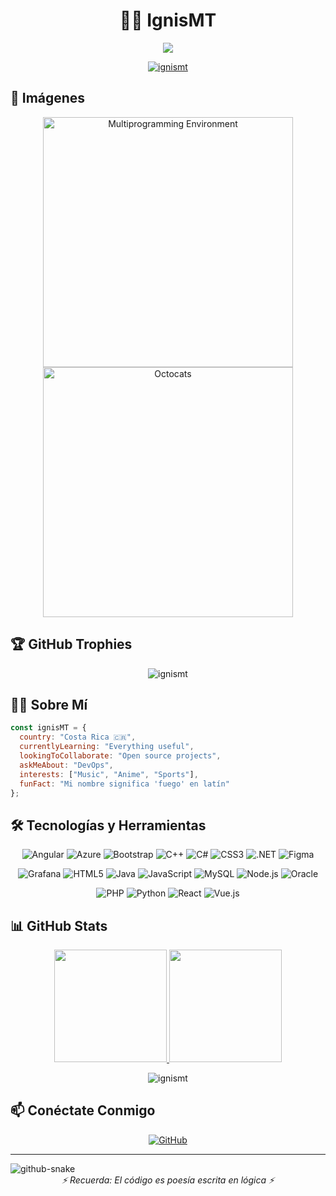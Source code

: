# <div align="center">👨‍💻 IgnisMT</div>

<div align="center">
  <img src="https://readme-typing-svg.herokuapp.com/?lines=Desarrollador+Apasionado;DevOps+Enthusiast;De+Costa+Rica+🇨🇷&font=Fira%20Code&center=true&width=380&height=50">
</div>

<p align="center">
  <a href="https://komarev.com/ghpvc/?username=ignismt">
    <img src="https://komarev.com/ghpvc/?username=ignismt&label=Visitas+al+perfil&color=0e75b6&style=flat" alt="ignismt" />
  </a>
</p>

## 📸 Imágenes

<div align="center">
  <img src="https://github.com/user-attachments/assets/58db2517-11ac-4762-8009-ff3e946e374d" alt="Multiprogramming Environment" width="400"/>
  <img src="https://github.com/user-attachments/assets/f758cc13-9272-4379-a0f1-1a1af0a8166f" alt="Octocats" width="400"/>
</div>

## 🏆 GitHub Trophies

<div align="center">
  <img src="https://github-profile-trophy.vercel.app/?username=ignismt&theme=algolia&column=4&margin-w=15&margin-h=15" alt="ignismt"/>
</div>

## 👨‍💻 Sobre Mí

```javascript
const ignisMT = {
  country: "Costa Rica 🇨🇷",
  currentlyLearning: "Everything useful",
  lookingToCollaborate: "Open source projects",
  askMeAbout: "DevOps",
  interests: ["Music", "Anime", "Sports"],
  funFact: "Mi nombre significa 'fuego' en latín"
};
```

## 🛠 Tecnologías y Herramientas

<div align="center">
  
  ![Angular](https://img.shields.io/badge/-Angular-DD0031?style=flat-square&logo=angular&logoColor=white)
  ![Azure](https://img.shields.io/badge/-Azure-0089D6?style=flat-square&logo=microsoft-azure&logoColor=white)
  ![Bootstrap](https://img.shields.io/badge/-Bootstrap-7952B3?style=flat-square&logo=bootstrap&logoColor=white)
  ![C++](https://img.shields.io/badge/-C++-00599C?style=flat-square&logo=c%2B%2B&logoColor=white)
  ![C#](https://img.shields.io/badge/-C%23-239120?style=flat-square&logo=c-sharp&logoColor=white)
  ![CSS3](https://img.shields.io/badge/-CSS3-1572B6?style=flat-square&logo=css3&logoColor=white)
  ![.NET](https://img.shields.io/badge/-.NET-512BD4?style=flat-square&logo=.net&logoColor=white)
  ![Figma](https://img.shields.io/badge/-Figma-F24E1E?style=flat-square&logo=figma&logoColor=white)
  
  ![Grafana](https://img.shields.io/badge/-Grafana-F46800?style=flat-square&logo=grafana&logoColor=white)
  ![HTML5](https://img.shields.io/badge/-HTML5-E34F26?style=flat-square&logo=html5&logoColor=white)
  ![Java](https://img.shields.io/badge/-Java-007396?style=flat-square&logo=java&logoColor=white)
  ![JavaScript](https://img.shields.io/badge/-JavaScript-F7DF1E?style=flat-square&logo=javascript&logoColor=black)
  ![MySQL](https://img.shields.io/badge/-MySQL-4479A1?style=flat-square&logo=mysql&logoColor=white)
  ![Node.js](https://img.shields.io/badge/-Node.js-339933?style=flat-square&logo=node.js&logoColor=white)
  ![Oracle](https://img.shields.io/badge/-Oracle-F80000?style=flat-square&logo=oracle&logoColor=white)
  
  ![PHP](https://img.shields.io/badge/-PHP-777BB4?style=flat-square&logo=php&logoColor=white)
  ![Python](https://img.shields.io/badge/-Python-3776AB?style=flat-square&logo=python&logoColor=white)
  ![React](https://img.shields.io/badge/-React-61DAFB?style=flat-square&logo=react&logoColor=black)
  ![Vue.js](https://img.shields.io/badge/-Vue.js-4FC08D?style=flat-square&logo=vue.js&logoColor=white)
</div>

## 📊 GitHub Stats

<p align="center">
  <a href="https://github.com/ignismt">
    <img height="180em" src="https://github-readme-stats.vercel.app/api?username=ignismt&show_icons=true&theme=algolia&include_all_commits=true&count_private=true"/>
    <img height="180em" src="https://github-readme-stats.vercel.app/api/top-langs/?username=ignismt&layout=compact&langs_count=7&theme=algolia"/>
  </a>
</p>

<div align="center">
  <img src="https://github-readme-streak-stats.herokuapp.com/?user=ignismt&theme=algolia" alt="ignismt" />
</div>

## 📫 Conéctate Conmigo

<div align="center">
  <a href="https://github.com/ignismt" target="_blank">
    <img src="https://img.shields.io/badge/-GitHub-181717?style=for-the-badge&logo=github&logoColor=white" alt="GitHub" />
  </a>
  <!-- Aquí añado más redes sociales cuando las tengas -->
</div>

---
<picture>
  <source media="(prefers-color-scheme: dark)" srcset="https://raw.githubusercontent.com/IgnisMT /IgnisMT /output/github-snake-dark.svg" />
  <source media="(prefers-color-scheme: light)" srcset="https://raw.githubusercontent.com/IgnisMT /IgnisMT /output/github-snake.svg" />
  <img alt="github-snake" src="https://raw.githubusercontent.com/IgnisMT /IgnisMT /output/github-snake.svg" />
</picture>

<div align="center">
  <i>⚡ Recuerda: El código es poesía escrita en lógica ⚡</i>
</div>
